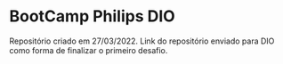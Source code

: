 # BootCamp Philips DIO

Repositório criado em 27/03/2022.
Link do repositório enviado para DIO como forma de finalizar o primeiro desafio.
